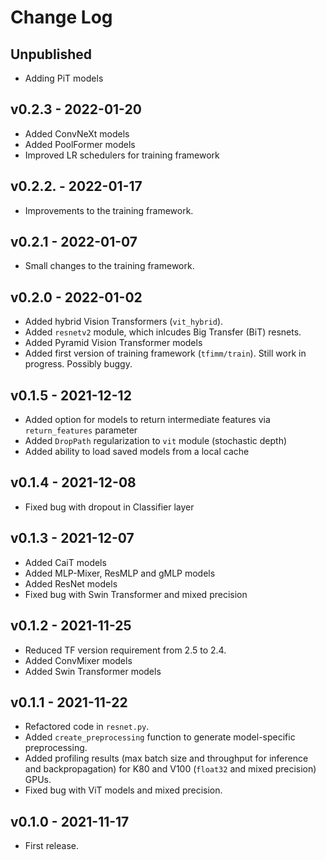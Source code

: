 # Change Log

## Unpublished

- Adding PiT models

## v0.2.3 - 2022-01-20

- Added ConvNeXt models
- Added PoolFormer models
- Improved LR schedulers for training framework

## v0.2.2. - 2022-01-17

- Improvements to the training framework.

## v0.2.1 - 2022-01-07

- Small changes to the training framework.

## v0.2.0 - 2022-01-02

- Added hybrid Vision Transformers (`vit_hybrid`).
- Added `resnetv2` module, which inlcudes Big Transfer (BiT) resnets.
- Added Pyramid Vision Transformer models
- Added first version of training framework (`tfimm/train`). Still work in progress. 
  Possibly buggy.

## v0.1.5 - 2021-12-12

- Added option for models to return intermediate features via `return_features` 
  parameter
- Added `DropPath` regularization to `vit` module (stochastic depth)
- Added ability to load saved models from a local cache

## v0.1.4 - 2021-12-08

- Fixed bug with dropout in Classifier layer

## v0.1.3 - 2021-12-07

- Added CaiT models
- Added MLP-Mixer, ResMLP and gMLP models
- Added ResNet models
- Fixed bug with Swin Transformer and mixed precision

## v0.1.2 - 2021-11-25

- Reduced TF version requirement from 2.5 to 2.4.
- Added ConvMixer models
- Added Swin Transformer models

## v0.1.1 - 2021-11-22

- Refactored code in `resnet.py`.
- Added `create_preprocessing` function to generate model-specific preprocessing.
- Added profiling results (max batch size and throughput for inference and 
  backpropagation) for K80 and V100 (`float32` and mixed precision) GPUs.
- Fixed bug with ViT models and mixed precision.

## v0.1.0 - 2021-11-17

- First release.